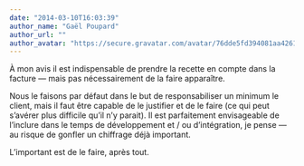 ```yaml
---
date: "2014-03-10T16:03:39"
author_name: "Gaël Poupard"
author_url: ""
author_avatar: "https://secure.gravatar.com/avatar/76dde5fd394081aa4261802372fe2e33?s=48&d=mm&r=g"
---
```

À mon avis il est indispensable de prendre la recette en compte dans la facture — mais pas nécessairement de la faire apparaître.

Nous le faisons par défaut dans le but de responsabiliser un minimum le client, mais il faut être capable de le justifier et de le faire (ce qui peut s’avérer plus difficile qu’il n’y parait). Il est parfaitement envisageable de l’inclure dans le temps de développement et / ou d’intégration, je pense — au risque de gonfler un chiffrage déjà important.

L’important est de le faire, après tout.